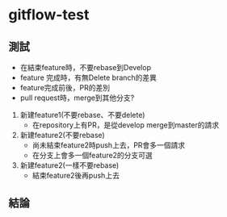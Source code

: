# gitflow-test

## 測試

 - 在結束feature時，不要rebase到Develop
 - feature 完成時，有無Delete branch的差異
 - feature完成前後，PR的差別
 - pull request時，merge到其他分支?

1. 新建feature1(不要rebase、不要delete)
    - 在repository上有PR，是從develop merge到master的請求
2. 新建feature2(不要rebase)
    - 尚未結束feature2時push上去，PR會多一個請求
    - 在分支上會多一個feature2的分支可選
3. 新建feature2(一樣不要rebase)
    - 結束feature2後再push上去


## 結論